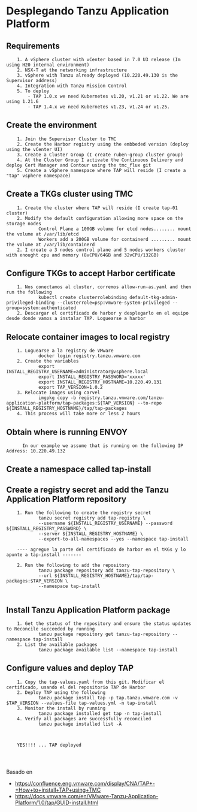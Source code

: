 # Desplegando Tanzu Application Platform 

## Requirements
```
    1. A vSphere cluster with vCenter based in 7.0 U3 release (Im using H20 internal environment)
    2. NSX-T at the networking infrastructure
    3. vSphere with Tanzu already deployed (10.220.49.130 is the Supervisor address)
    4. Integration with Tanzu Mission Control
    5. To deploy 
        - TAP 1.0.x we need Kubernetes v1.20, v1.21 or v1.22. We are using 1.21.6
        - TAP 1.4.x we need Kubernetes v1.23, v1.24 or v1.25.
```

## Create the environment
```
    1. Join the Supervisor Cluster to TMC
    2. Create the Harbor registry using the embbeded version (deploy using the vCenter UI)
    3. Create a Cluster Group (I create ruben-group cluster group)
    4. At the Cluster Group I activate the Continuous Delivery and deploy Cert Manager and Contour using the tmc_flux git
    5. Create a vSphere namespace where TAP will reside (I create a "tap" vsphere namespace)
```
## Create a TKGs cluster using TMC
```
    1. Create the cluster where TAP will reside (I create tap-01 cluster)
    2. Modify the default configuration allowing more space on the storage nodes
            Control Plane a 100GB volume for etcd nodes........ mount the volume at /var/lib/etcd
            Workers add a 200GB volume for containerd ......... mount the volume at /var/lib/containerd
    2. I create a 3 nodes control plane and 5 nodes workers cluster with enought cpu and memory (8vCPU/64GB and 32vCPU/132GB)
```
## Configure TKGs to accept Harbor certificate
```
    1. Nos conectamos al cluster, corremos allow-run-as.yaml and then run the following
            kubectl create clusterrolebinding default-tkg-admin-privileged-binding --clusterrole=psp:vmware-system-privileged --group=system:authenticated
    2. Descargar el certificado de harbor y desplegarlo en el equipo desde donde vamos a instalar TAP. Loguearse a harbor 
```
## Relocate container images to local registry
```
    1. Loguearse a la registry de VMware 
            docker login registry.tanzu.vmware.com
    2. Create the variables
            export INSTALL_REGISTRY_USERNAME=administrator@vsphere.local
            export INSTALL_REGISTRY_PASSWORD='xxxxx'
            export INSTALL_REGISTRY_HOSTNAME=10.220.49.131
            export TAP_VERSION=1.0.2
    3. Relocate images using carvel
            imgpkg copy -b registry.tanzu.vmware.com/tanzu-application-platform/tap-packages:${TAP_VERSION} --to-repo ${INSTALL_REGISTRY_HOSTNAME}/tap/tap-packages
    4. This process will take more or less 2 hours

```

## Obtain where is running ENVOY
```
      In our example we assume that is running on the following IP Address: 10.220.49.132
```      

## Create a namespace called tap-install

## Create a registry secret and add the Tanzu Application Platform repository 
```
    1. Run the following to create the registry secret
            tanzu secret registry add tap-registry \
            --username ${INSTALL_REGISTRY_USERNAME} --password ${INSTALL_REGISTRY_PASSWORD} \
            --server ${INSTALL_REGISTRY_HOSTNAME} \
            --export-to-all-namespaces --yes --namespace tap-install
        
    ---- agregue la parte del certificado de harbor en el tKGs y lo apunte a tap-install -------    
        
    2. Run the following to add the repository
            tanzu package repository add tanzu-tap-repository \
            --url ${INSTALL_REGISTRY_HOSTNAME}/tap/tap-packages:$TAP_VERSION \
            --namespace tap-install
    
```

## Install Tanzu Application Platform package
```
    1. Get the status of the repository and ensure the status updates to Reconcile succeeded by running
            tanzu package repository get tanzu-tap-repository --namespace tap-install
    2. List the available packages 
            tanzu package available list --namespace tap-install
```

## Configure values and deploy TAP
```
    1. Copy the tap-values.yaml from this git. Modificar el certificado, usando el del repositorio TAP de Harbor
    2. Deploy TAP using the following 
            tanzu package install tap -p tap.tanzu.vmware.com -v $TAP_VERSION --values-file tap-values.yml -n tap-install
    3. Monitor the install by running
            tanzu package installed get tap -n tap-install
    4. Verify all packages are successfully reconciled
            tanzu package installed list -A
            
            

    YES!!!! ... TAP deployed 
    
    
    
```  


  Basado en 
  - https://confluence.eng.vmware.com/display/CNA/TAP+-+How+to+install+TAP+using+TMC
  - https://docs.vmware.com/en/VMware-Tanzu-Application-Platform/1.0/tap/GUID-install.html
